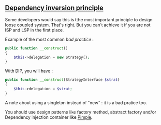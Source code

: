 ## [Dependency inversion principle][1]

Some developers would say this is tthe most important principle to design
loose coupled system. That's right. But you can't achieve it if you are not
ISP and LSP in the first place.

Example of the most common *bad practice* :

```php
public function __construct()
{
    $this->delegation = new Strategy();
}
```

With DIP, you will have :

```php
public function __construct(StrategyInterface $strat)
{
    $this->delegation = $strat;
}
```

A note about using a singleton instead of "new" : it is a bad pratice too.

You should use design patterns like factory method, abstract factory and/or
Dependency injection container like [Pimple][2].

[1]: http://en.wikipedia.org/wiki/Dependency_inversion_principle
[2]: http://pimple.sensiolabs.org/